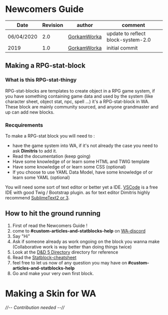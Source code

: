 

# Newcomers Guide
Date | Revision | author | comment 
------------ | ------------- | ------------- | -------------
06/04/2020 | 2.0 | [GorkamWorka](https://github.com/GorkamWorka) | update to reflect block-system-2.0
2019 | 1.0 | [GorkamWorka](https://github.com/GorkamWorka) | initial commit
## Making a RPG-stat-block
### What is this RPG-stat-thingy
RPG-stat-blocks are templates to create object in a RPG game system, if you have something containing game data and used by the system (like character sheet, object stat, npc, spell ...) it's a RPG-stat-block in WA.
These block are mainly community sourced, and anyone grandmaster and up can add new blocks.

### Recquirements 
To make a RPG-stat block you will need to :
- have the game system into WA, if it's not already the case you need to ask **Dimitris** to add it.
- Read the documentation (keep going)
- Have some knowledge of or learn some HTML and TWIG template
- Have some knowledge of or learn some CSS (optional)
- If you choose to use YAML Data Model, have some knowledge of or learn some YAML (optional)

You will need some sort of text editor or better yet a IDE.
[VSCode](https://code.visualstudio.com/) is a free IDE with good Twig / Bootstrap plugin.
as for text editor Dimitris highly recommend [SublimeText2 or 3](www.sublimetext.com).

## How to hit the ground running
1. First of read the Newcomers Guide ! 
1. come to **#custom-articles-and-statblocks-help** on [WA-discord](https://discord.gg/cxKYPrD)
1. Say "Hi"
1. Ask if someone already as work ongoing on the block you wanna make  
 (Collaborative work is way better than doing things twice)
1. Look at the [D&D 5 Directory](./block-system-2.0/dnd5/) directory for reference
2. Read the [Statblock-cheatsheet](./statblock-cheatsheet.md)
1. feel free to let us now of any question you may have on **#custom-articles-and-statblocks-help**
4. Go and make your very own first block.

# Making a Skin for WA
_//-- Contribution needed --//_
